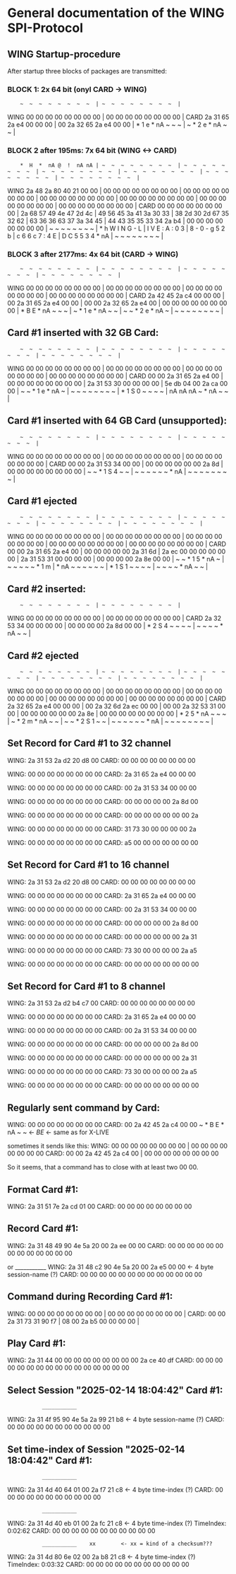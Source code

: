 # General documentation of the WING SPI-Protocol

## WING Startup-procedure
After startup three blocks of packages are transmitted:

### BLOCK 1: 2x 64 bit (onyl CARD -> WING)
		~  ~  ~  ~  ~  ~  ~  ~  | ~  ~  ~  ~  ~  ~  ~  ~  | 
WING	00 00 00 00 00 00 00 00 | 00 00 00 00 00 00 00 00 | 
CARD	2a 31 65 2a e4 00 00 00 | 00 2a 32 65 2a e4 00 00 | 
		*  1  e  *  nA ~  ~  ~  | ~  *  2  e  *  nA ~  ~  |

### BLOCK 2 after 195ms: 7x 64 bit (WING <-> CARD)
		*  H  *  nA @  !  nA nA | ~  ~  ~  ~  ~  ~  ~  ~  | ~  ~  ~  ~  ~  ~  ~  ~  | ~  ~  ~  ~  ~  ~  ~  ~  | ~  ~  ~  ~  ~  ~  ~  ~  | ~  ~  ~  ~  ~  ~  ~  ~  | ~  ~  ~  ~  ~  ~  ~  ~  | 
WING	2a 48 2a 80 40 21 00 00 | 00 00 00 00 00 00 00 00 | 00 00 00 00 00 00 00 00 | 00 00 00 00 00 00 00 00 | 00 00 00 00 00 00 00 00 | 00 00 00 00 00 00 00 00 | 00 00 00 00 00 00 00 00 | 
CARD	00 00 00 00 00 00 00 00 | 2a 68 57 49 4e 47 2d 4c | 49 56 45 3a 41 3a 30 33 | 38 2d 30 2d 67 35 32 62 | 63 36 36 63 37 3a 34 45 | 44 43 35 35 33 34 2a b4 | 00 00 00 00 00 00 00 00 | 
		~  ~  ~  ~  ~  ~  ~  ~  | *  h  W  I  N  G  -  L  | I  V  E  :  A  :  0  3  | 8  -  0  -  g  5  2  b  | c  6  6  c  7  :  4  E  | D  C  5  5  3  4  *  nA | ~  ~  ~  ~  ~  ~  ~  ~  | 

### BLOCK 3 after 2177ms: 4x 64 bit (CARD -> WING)
		~  ~  ~  ~  ~  ~  ~  ~  | ~  ~  ~  ~  ~  ~  ~  ~  | ~  ~  ~  ~  ~  ~  ~  ~  | ~  ~  ~  ~  ~  ~  ~  ~  | 
WING	00 00 00 00 00 00 00 00 | 00 00 00 00 00 00 00 00 | 00 00 00 00 00 00 00 00 | 00 00 00 00 00 00 00 00 |
CARD	2a 42 45 2a c4 00 00 00 | 00 2a 31 65 2a e4 00 00 | 00 00 2a 32 65 2a e4 00 | 00 00 00 00 00 00 00 00 |
		*  B  E  *  nA ~  ~  ~  | ~  *  1  e  *  nA ~  ~  | ~  ~  *  2  e  *  nA ~  | ~  ~  ~  ~  ~  ~  ~  ~  | 

## Card #1 inserted with 32 GB Card:
		~  ~  ~  ~  ~  ~  ~  ~  | ~  ~  ~  ~  ~  ~  ~  ~  | ~  ~  ~  ~  ~  ~  ~  ~  | ~  ~  ~  ~  ~  ~  ~  ~  |
WING	00 00 00 00 00 00 00 00 | 00 00 00 00 00 00 00 00 | 00 00 00 00 00 00 00 00 | 00 00 00 00 00 00 00 00 |
CARD	00 00 2a 31 65 2a e4 00 | 00 00 00 00 00 00 00 00 | 2a 31 53 30 00 00 00 00 | 5e db 04 00 2a ca 00 00 |
        ~  ~  *  1  e  *  nA ~  | ~  ~  ~  ~  ~  ~  ~  ~  | *  1  S  0  ~  ~  ~  ~  | nA nA nA ~  *  nA ~  ~  |

## Card #1 inserted with 64 GB Card (unsupported):
		~  ~  ~  ~  ~  ~  ~  ~  | ~  ~  ~  ~  ~  ~  ~  ~  | ~  ~  ~  ~  ~  ~  ~  ~  |
WING	00 00 00 00 00 00 00 00 | 00 00 00 00 00 00 00 00 | 00 00 00 00 00 00 00 00 |
CARD	00 00 2a 31 53 34 00 00 | 00 00 00 00 00 00 2a 8d | 00 00 00 00 00 00 00 00 |
		~  ~  *  1  S  4  ~  ~  | ~  ~  ~  ~  ~  ~  *  nA | ~  ~  ~  ~  ~  ~  ~  ~  |

## Card #1 ejected
		~  ~  ~  ~  ~  ~  ~  ~  | ~  ~  ~  ~  ~  ~  ~  ~  | ~  ~  ~  ~  ~  ~  ~  ~  | ~  ~  ~  ~  ~  ~  ~  ~  | ~  ~  ~  ~  ~  ~  ~  ~  |
WING	00 00 00 00 00 00 00 00 | 00 00 00 00 00 00 00 00 | 00 00 00 00 00 00 00 00 | 00 00 00 00 00 00 00 00 | 00 00 00 00 00 00 00 00 |
CARD	00 00 2a 31 65 2a e4 00 | 00 00 00 00 00 2a 31 6d | 2a ec 00 00 00 00 00 00 | 2a 31 53 31 00 00 00 00 | 00 00 00 00 2a 8e 00 00 |
		~  ~  *  1  5  *  nA ~  | ~  ~  ~  ~  ~  *  1  m  | *  nA ~  ~  ~  ~  ~  ~  | *  1  S  1  ~  ~  ~  ~  | ~  ~  ~  ~  *  nA ~  ~  |

## Card #2 inserted:
		~  ~  ~  ~  ~  ~  ~  ~  | ~  ~  ~  ~  ~  ~  ~  ~  |
WING	00 00 00 00 00 00 00 00 | 00 00 00 00 00 00 00 00 |
CARD	2a 32 53 34 00 00 00 00 | 00 00 00 00 2a 8d 00 00 |
		*  2  S  4  ~  ~  ~  ~  | ~  ~  ~  ~  *  nA ~  ~  |

## Card #2 ejected
		~  ~  ~  ~  ~  ~  ~  ~  | ~  ~  ~  ~  ~  ~  ~  ~  | ~  ~  ~  ~  ~  ~  ~  ~  | ~  ~  ~  ~  ~  ~  ~  ~  | ~  ~  ~  ~  ~  ~  ~  ~  |
WING	00 00 00 00 00 00 00 00 | 00 00 00 00 00 00 00 00 | 00 00 00 00 00 00 00 00 | 00 00 00 00 00 00 00 00 | 00 00 00 00 00 00 00 00 |
CARD	2a 32 65 2a e4 00 00 00 | 00 2a 32 6d 2a ec 00 00 | 00 00 2a 32 53 31 00 00 | 00 00 00 00 00 00 2a 8e | 00 00 00 00 00 00 00 00 |
		*  2  5  *  nA ~  ~  ~  | ~  *  2  m  *  nA ~  ~  | ~  ~  *  2  S  1  ~  ~  | ~  ~  ~  ~  ~  ~  *  nA | ~  ~  ~  ~  ~  ~  ~  ~  |

## Set Record for Card #1 to 32 channel
WING: 2a 31 53 2a d2 20 d8 00
CARD: 00 00 00 00 00 00 00 00

WING: 00 00 00 00 00 00 00 00
CARD: 2a 31 65 2a e4 00 00 00

WING: 00 00 00 00 00 00 00 00
CARD: 00 2a 31 53 34 00 00 00

WING: 00 00 00 00 00 00 00 00
CARD: 00 00 00 00 00 2a 8d 00

WING: 00 00 00 00 00 00 00 00
CARD: 00 00 00 00 00 00 00 2a

WING: 00 00 00 00 00 00 00 00
CARD: 31 73 30 00 00 00 00 2a

WING: 00 00 00 00 00 00 00 00
CARD: a5 00 00 00 00 00 00 00

## Set Record for Card #1 to 16 channel
WING: 2a 31 53 2a d2 20 d8 00
CARD: 00 00 00 00 00 00 00 00

WING: 00 00 00 00 00 00 00 00
CARD: 2a 31 65 2a e4 00 00 00

WING: 00 00 00 00 00 00 00 00
CARD: 00 2a 31 53 34 00 00 00

WING: 00 00 00 00 00 00 00 00
CARD: 00 00 00 00 00 2a 8d 00

WING: 00 00 00 00 00 00 00 00
CARD: 00 00 00 00 00 00 2a 31

WING: 00 00 00 00 00 00 00 00
CARD: 73 30 00 00 00 00 2a a5

WING: 00 00 00 00 00 00 00 00
CARD: 00 00 00 00 00 00 00 00

## Set Record for Card #1 to 8 channel
WING: 2a 31 53 2a d2 b4 c7 00
CARD: 00 00 00 00 00 00 00 00

WING: 00 00 00 00 00 00 00 00
CARD: 2a 31 65 2a e4 00 00 00

WING: 00 00 00 00 00 00 00 00
CARD: 00 2a 31 53 34 00 00 00

WING: 00 00 00 00 00 00 00 00
CARD: 00 00 00 00 00 2a 8d 00

WING: 00 00 00 00 00 00 00 00
CARD: 00 00 00 00 00 00 2a 31

WING: 00 00 00 00 00 00 00 00
CARD: 73 30 00 00 00 00 2a a5

WING: 00 00 00 00 00 00 00 00
CARD: 00 00 00 00 00 00 00 00

## Regularly sent command by Card:
WING: 00 00 00 00 00 00 00 00
CARD: 00 2a 42 45 2a c4 00 00
      ~  *  B  E  *  nA ~  ~	<- *BE*	<- same as for X-LIVE

sometimes it sends like this:
WING: 00 00 00 00 00 00 00 00 | 00 00 00 00 00 00 00 00
CARD: 00 00 2a 42 45 2a c4 00 | 00 00 00 00 00 00 00 00

So it seems, that a command has to close with at least two 00 00.

## Format Card #1:
WING: 2a 31 51 7e 2a cd 01 00
CARD: 00 00 00 00 00 00 00 00

## Record Card #1:
WING: 2a 31 48 49 90 4e 5a 20 00 2a ee 00 00
CARD: 00 00 00 00 00 00 00 00 00 00 00 00 00

or
               ___________
WING: 2a 31 48 c2 90 4e 5a 20 00 2a e5 00 00	<- 4 byte session-name (?)
CARD: 00 00 00 00 00 00 00 00 00 00 00 00 00

## Command during Recording Card #1:
WING: 00 00 00 00 00 00 00 00 | 00 00 00 00 00 00 00 00 | 
CARD: 00 00 2a 31 73 31 90 f7 | 08 00 2a b5 00 00 00 00 |

## Play Card #1:
WING: 2a 31 44 00 00 00 00 00 00 00 00 00 2a ce 40 df
CARD: 00 00 00 00 00 00 00 00 00 00 00 00 00 00 00 00

## Select Session "2025-02-14 18:04:42" Card #1:
               ___________
WING: 2a 31 4f 95 90 4e 5a 2a 99 21 b8	<- 4 byte session-name (?)
CARD: 00 00 00 00 00 00 00 00 00 00 00

## Set time-index of Session "2025-02-14 18:04:42" Card #1:
               ___________
WING: 2a 31 4d 40 64 01 00 2a f7 21 c8	<- 4 byte time-index (?)
CARD: 00 00 00 00 00 00 00 00 00 00 00

               ___________
WING: 2a 31 4d 40 eb 01 00 2a fc 21 c8	<- 4 byte time-index (?) TimeIndex: 0:02:62
CARD: 00 00 00 00 00 00 00 00 00 00 00

               ___________    xx		<- xx = kind of a checksum???
WING: 2a 31 4d 80 6e 02 00 2a b8 21 c8	<- 4 byte time-index (?) TimeIndex: 0:03:32
CARD: 00 00 00 00 00 00 00 00 00 00 00

